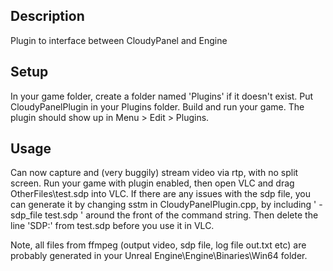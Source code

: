 ## Description

Plugin to interface between CloudyPanel and Engine

## Setup

In your game folder, create a folder named 'Plugins' if it doesn't exist. Put CloudyPanelPlugin in your Plugins folder. Build and run your game. The plugin should show up in Menu > Edit > Plugins.

## Usage
Can now capture and (very buggily) stream video via rtp, with no split screen. Run your game with plugin enabled, then open VLC and drag OtherFiles\test.sdp into VLC. If there are any issues with the sdp file, you can generate it by changing sstm in CloudyPanelPlugin.cpp, by including ' -sdp_file test.sdp ' around the front of the command string. Then delete the line 'SDP:' from test.sdp before you use it in VLC.

Note, all files from ffmpeg (output video, sdp file, log file out.txt etc) are probably generated in your Unreal Engine\Engine\Binaries\Win64 folder.

